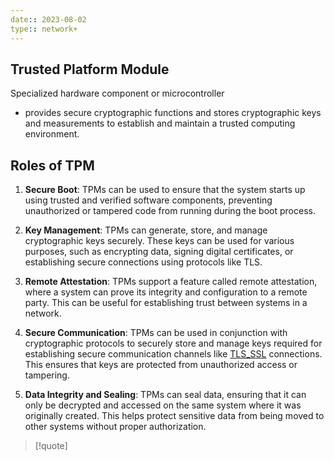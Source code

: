 ```yaml
---
date:: 2023-08-02
type:: network+
---
```

## Trusted Platform Module

Specialized hardware component or microcontroller 
- provides secure cryptographic functions and stores cryptographic keys and measurements to establish and maintain a trusted computing environment.


## Roles of TPM 
1. **Secure Boot**: TPMs can be used to ensure that the system starts up using trusted and verified software components, preventing unauthorized or tampered code from running during the boot process.
    
2. **Key Management**: TPMs can generate, store, and manage cryptographic keys securely. These keys can be used for various purposes, such as encrypting data, signing digital certificates, or establishing secure connections using protocols like TLS.
    
3. **Remote Attestation**: TPMs support a feature called remote attestation, where a system can prove its integrity and configuration to a remote party. This can be useful for establishing trust between systems in a network.
    
4. **Secure Communication**: TPMs can be used in conjunction with cryptographic protocols to securely store and manage keys required for establishing secure communication channels like [TLS_SSL](/protocols/TLS_SSL.md) connections. This ensures that keys are protected from unauthorized access or tampering.
    
5. **Data Integrity and Sealing**: TPMs can seal data, ensuring that it can only be decrypted and accessed on the same system where it was originally created. This helps protect sensitive data from being moved to other systems without proper authorization.


>[!quote]